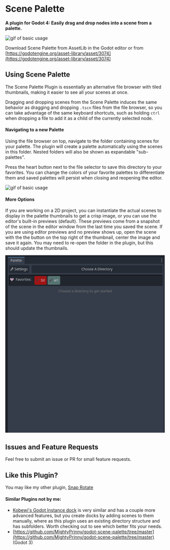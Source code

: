 #  Scene Palette

**A plugin for Godot 4: Easily drag and drop nodes into a scene from a palette.**

![gif of basic usage](/gifs/basic-use-opt.gif)

Download Scene Palette from AssetLib in the Godot editor or from [https://godotengine.org/asset-library/asset/3074](https://godotengine.org/asset-library/asset/3074)

## Using Scene Palette
The Scene Palette Plugin is essentially an alternative file browser with tiled
thumbnails, making it easier to see all your scenes at once.

Dragging and dropping scenes from the Scene Palette induces the same behavior
as dragging and dropping `.tscn` files from the file browser, so you can take
advantage of the same keyboard shortcuts, such as holding `ctrl` when dropping
a file to add it as a child of the currently selected node.

#### Navigating to a new Palette
Using the file browser on top, navigate to the folder containing scenes for
your palette. The plugin will create a palette automatically using the scenes
in this folder. Nested folders will also be shown as expandable "sub-palettes". 

Press the heart button next to the file selector to save this directory to your
favorites. You can change the colors of your favorite palettes to differentiate
them and saved palettes will persist when closing and reopening the editor.

![gif of basic usage](/gifs/select-fav-opt.gif)


#### More Options
If you are working on a 2D project, you can instantiate the actual scenes to display in the palette thumbnails to get a crisp image, or you can use the editor's built-in previews (default). These previews come from a snapshot of the scene in the editor window from the last time you saved the scene. If you are using editor previews and no preview shows up, open the scene with the the button on the top right of the thumbnail, center the image and save it again. You may need to re-open the folder in the plugin, but this should update the thumbnails.

![gif of basic usage](/gifs/and-more-opt.gif)


## Issues and Feature Requests
Feel free to submit an issue or PR for small feature requests.

## Like this Plugin?
You may like my other plugin, [Snap Rotate](https://github.com/cixil/snap-rotate-godot-plugin/tree/main)

#### Similar Plugins not by me:
- [Kobewi's Godot Instance dock](https://github.com/KoBeWi/Godot-Instance-Dock)
  is very similar and has a couple more advanced features, but you create docks by adding scenes to them manually, where as this plugin uses an existing directory structure and has subfolders. Worth checking out to see which better fits your needs.
- [https://github.com/MightyPrinny/godot-scene-palette/tree/master](https://github.com/MightyPrinny/godot-scene-palette/tree/master) (Godot 3)


